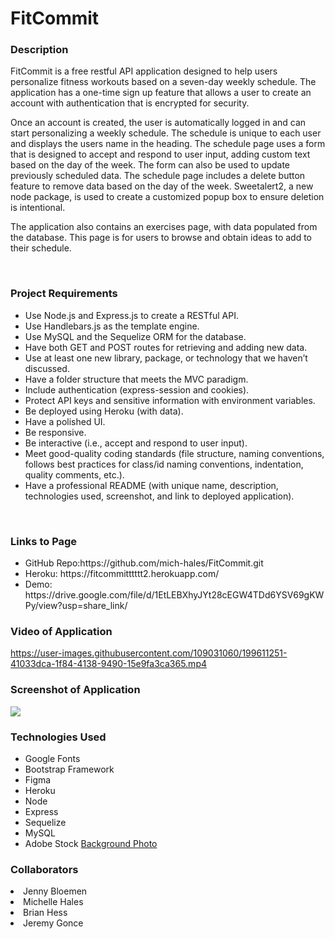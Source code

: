 <h1>FitCommit</h1>

<h3>Description</h3>
  <p> FitCommit is a free restful API application designed to help users personalize fitness workouts based on a seven-day weekly schedule. The application has a one-time sign up feature that allows a user to create an account with authentication that is encrypted for security.

Once an account is created, the user is automatically logged in and can start personalizing a weekly schedule. The schedule is unique to each user and displays the users name in the heading. The schedule page uses a form that is designed to accept and respond to user input, adding custom text based on the day of the week. The form can also be used to update previously scheduled data. The schedule page includes a delete button feature to remove data based on the day of the week. Sweetalert2, a new node package, is used to create a customized popup box to ensure deletion is intentional.

The application also contains an exercises page, with data populated from the database. This page is for users to browse and obtain ideas to add to their schedule.

  </p>
<br>
<h3>Project Requirements</h3>
<ul>
  <li>Use Node.js and Express.js to create a RESTful API.</li>
  <li>Use Handlebars.js as the template engine.</li>
  <li>Use MySQL and the Sequelize ORM for the database.</li>
  <li>Have both GET and POST routes for retrieving and adding new data.</li>
  <li>Use at least one new library, package, or technology that we haven’t discussed.
  <li>Have a folder structure that meets the MVC paradigm.</li>
  <li>Include authentication (express-session and cookies).</li> 
  <li>Protect API keys and sensitive information with environment variables.</li>
  <li>Be deployed using Heroku (with data).</li>
  <li>Have a polished UI.</li>
  <li>Be responsive.</li>
  <li>Be interactive (i.e., accept and respond to user input).</li>
  <li>Meet good-quality coding standards (file structure, naming conventions, follows best practices for class/id naming conventions, indentation, quality comments, etc.).</li>
  <li>Have a professional README (with unique name, description, technologies used, screenshot, and link to deployed application).</li>
</ul>

<br>
<h3>Links to Page</h3>
  <ul>
    <li>GitHub Repo:https://github.com/mich-hales/FitCommit.git </li>
    <li>Heroku: https://fitcommitttttt2.herokuapp.com/</li>
    <li>Demo: https://drive.google.com/file/d/1EtLEBXhyJYt28cEGW4TDd6YSV69gKWPy/view?usp=share_link/</li>
  </ul>

<h3>Video of Application</h3>
<!-- video -->


https://user-images.githubusercontent.com/109031060/199611251-41033dca-1f84-4138-9490-15e9fa3ca365.mp4











<h3>Screenshot of Application</h3>
<img src="./assets/FitCommit-Homepage-Screenshot.png">

<br>
<h3>Technologies Used</h3>
<ul>
  <li>Google Fonts</li>
  <li>Bootstrap Framework</li>
  <li>Figma</li>
  <li>Heroku</li>
  <li>Node</li>
  <li>Express</li>
  <li>Sequelize</li>
  <li>MySQL</li>
  <li>Adobe Stock <a href="https://stock.adobe.com/contributor/205344630/twinsterphoto?load_type=author&prev_url=detail">Background Photo</a></li>
</ul>

<h3>Collaborators</h3>
  <li>Jenny Bloemen</li>
  <li>Michelle Hales</li>
  <li>Brian Hess</li>
  <li>Jeremy Gonce</li>
